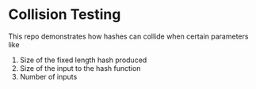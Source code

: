# Collision Testing

This repo demonstrates how hashes can collide when certain parameters like

1. Size of the fixed length hash produced
2. Size of the input to the hash function
3. Number of inputs 

